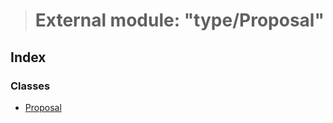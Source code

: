 > # External module: "type/Proposal"

## Index

### Classes

* [Proposal](../classes/_type_proposal_.proposal.md)